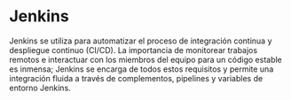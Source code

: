 Jenkins
=======

Jenkins se utiliza para automatizar el proceso de integración continua y despliegue continuo (CI/CD). La importancia de monitorear trabajos remotos e interactuar con los miembros del equipo para un código estable es inmensa; Jenkins se encarga de todos estos requisitos y permite una integración fluida a través de complementos, pipelines y variables de entorno Jenkins.

